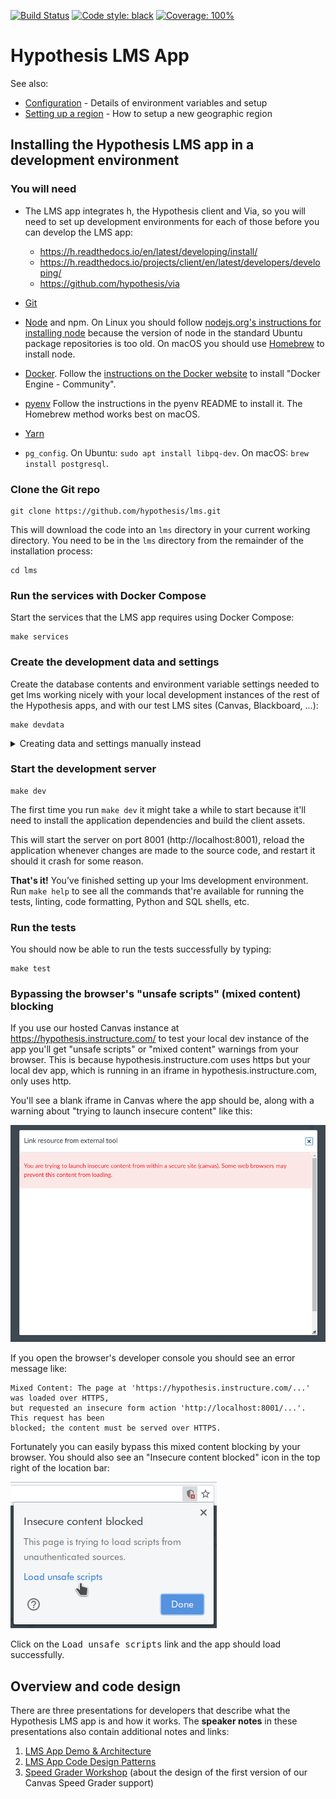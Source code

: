 [![Build Status](https://travis-ci.org/hypothesis/lms.svg?branch=main)](https://travis-ci.org/hypothesis/lms)
[![Code style: black](https://img.shields.io/badge/code%20style-black-000000.svg)](https://github.com/ambv/black)
[![Coverage: 100%](https://img.shields.io/badge/Coverage-100%25-brightgreen)](https://github.com/hypothesis/lms/blob/main/.coveragerc#L18)

# Hypothesis LMS App

See also:

  * [Configuration](docs/configuration.md) - Details of environment variables and setup
  * [Setting up a region](docs/setting-up-a-region.md) - How to setup a new geographic region

## Installing the Hypothesis LMS app in a development environment

### You will need

* The LMS app integrates h, the Hypothesis client and Via, so you will need to
  set up development environments for each of those before you can develop the
  LMS app:

  * https://h.readthedocs.io/en/latest/developing/install/
  * https://h.readthedocs.io/projects/client/en/latest/developers/developing/
  * https://github.com/hypothesis/via

* [Git](https://git-scm.com/)

* [Node](https://nodejs.org/) and npm.
  On Linux you should follow
  [nodejs.org's instructions for installing node](https://nodejs.org/en/download/package-manager/)
  because the version of node in the standard Ubuntu package repositories is
  too old.
  On macOS you should use [Homebrew](https://brew.sh/) to install node.

* [Docker](https://docs.docker.com/install/).
  Follow the [instructions on the Docker website](https://docs.docker.com/install/)
  to install "Docker Engine - Community".

* [pyenv](https://github.com/pyenv/pyenv)
  Follow the instructions in the pyenv README to install it.
  The Homebrew method works best on macOS.

* [Yarn](https://yarnpkg.com/)

* `pg_config`. On Ubuntu: `sudo apt install libpq-dev`. On macOS: `brew install postgresql`.

### Clone the Git repo

    git clone https://github.com/hypothesis/lms.git

This will download the code into an `lms` directory in your current working
directory. You need to be in the `lms` directory from the remainder of the
installation process:

    cd lms

### Run the services with Docker Compose

Start the services that the LMS app requires using Docker Compose:

    make services

### Create the development data and settings

Create the database contents and environment variable settings needed to get lms
working nicely with your local development instances of the rest of the
Hypothesis apps, and with our test LMS sites (Canvas, Blackboard, ...):

    make devdata

<details> <summary>Creating data and settings manually instead</summary>

`make devdata` requires you to have a git SSH key set up that has access to the
private https://github.com/hypothesis/devdata repo. Otherwise it'll crash. If
you aren't a Hypothesis team member and don't have access to the devdata repo,
or if you're installing the app in a production environment, you can follow
these instructions to create the necessary data and settings manually:

[Creating the development data and settings manually](docs/getting-h-credentials.md)
</details>

### Start the development server

    make dev

The first time you run `make dev` it might take a while to start because it'll
need to install the application dependencies and build the client assets.

This will start the server on port 8001 (http://localhost:8001), reload the
application whenever changes are made to the source code, and restart it should
it crash for some reason.

**That's it!** You’ve finished setting up your lms development environment. Run
`make help` to see all the commands that're available for running the tests,
linting, code formatting, Python and SQL shells, etc.

### Run the tests

You should now be able to run the tests successfully by typing:

    make test

### Bypassing the browser's "unsafe scripts" (mixed content) blocking

If you use our hosted Canvas instance at <https://hypothesis.instructure.com/>
to test your local dev instance of the app you'll get "unsafe scripts" or "mixed content"
warnings from your browser. This is because hypothesis.instructure.com uses https but your
local dev app, which is running in an iframe in hypothesis.instructure.com, only uses http.

You'll see a blank iframe in Canvas where the app should be, along with a warning about
"trying to launch insecure content" like this:

!["Trying to launch insecure content" error](docs/images/trying-to-launch-insecure-content.png "'Trying to launch insecure content' error")

If you open the browser's developer console you should see an error message like:

    Mixed Content: The page at 'https://hypothesis.instructure.com/...' was loaded over HTTPS,
    but requested an insecure form action 'http://localhost:8001/...'. This request has been
    blocked; the content must be served over HTTPS.

Fortunately you can easily bypass this mixed content blocking by your browser.
You should also see an "Insecure content blocked" icon in the top right of the location bar:

!["Insecure content blocked" dialog](docs/images/insecure-content-blocked.png "'Insecure content blocked' dialog")

Click on the <samp>Load unsafe scripts</samp> link and the app should load successfully.

## Overview and code design

There are three presentations for developers that describe what the Hypothesis LMS app is and how it works. The **speaker notes** in these presentations also contain additional notes and links:

1. [LMS App Demo & Architecture](https://docs.google.com/presentation/d/1eRMjS5B8Yja6Aupp8oKi-UztIJ9_8KRViSc6OMDLfMY/)
2. [LMS App Code Design Patterns](https://docs.google.com/presentation/d/1AWcDoHaV9aAvInefR54SJepZiNM08Zou9jxNssccw3c/)
3. [Speed Grader Workshop](https://docs.google.com/presentation/d/1TJF9SXRMbtHCPnkD9sy-TXe_u55--zYt6veVW0M6leA/) (about the design of the first version of our Canvas Speed Grader support)



